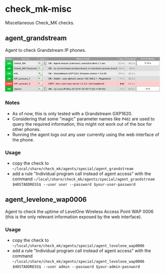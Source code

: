 # check_mk-misc

Miscellaneous Check_MK checks.

## agent_grandstream

Agent to check Grandstream IP phones.

![Check_mk services for grandstream agent](screenshots/agent_grandstream.png)

### Notes
* As of now, this is only tested with a Grandstream GXP1620.
* Considering that some "magic" parameter names like `P402` are used to query the required information, this might not work out of the box for other phones.
* Running the agent logs out any user currently using the web interface of the phone.

### Usage
* copy the check to `~/local/share/check_mk/agents/special/agent_grandstream`
* add a rule "Individual program call instead of agent access" with the command `~/local/share/check_mk/agents/special/agent_grandstream $HOSTADDRESS$ --user user --password $your-user-password`

## agent_levelone_wap0006

Agent to check the uptime of LevelOne Wireless Access Point WAP 0006
(this is the only relevant information exposed by the web interface).

### Usage
* copy the check to `~/local/share/check_mk/agents/special/agent_levelone_wap0006`
* add a rule "Individual program call instead of agent access" with the command `~/local/share/check_mk/agents/special/agent_levelone_wap0006 $HOSTADDRESS$ --user admin --password $your-admin-password`
